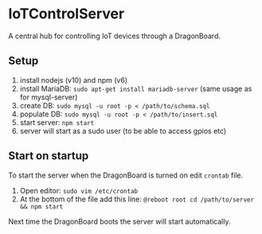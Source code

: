 # IoTControlServer
A central hub for controlling IoT devices through a DragonBoard.

## Setup

1. install nodejs (v10) and npm (v6)
2. install MariaDB: `sudo apt-get install mariadb-server` (same usage as for mysql-server)
3. create DB: `sudo mysql -u root -p < /path/to/schema.sql`
4. populate DB: `sudo mysql -u root -p < /path/to/insert.sql`
5. start server: `npm start`
6. server will start as a sudo user (to be able to access gpios etc)

## Start on startup

To start the server when the DragonBoard is turned on edit `crontab` file.

1. Open editor: `sudo vim /etc/crontab`
2. At the bottom of the file add this line: `@reboot root cd /path/to/server && npm start`

Next time the DragonBoard boots the server will start automatically.
